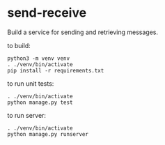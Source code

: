 # send-receive
Build a service for sending and retrieving messages.

to build:
```
python3 -m venv venv
. ./venv/bin/activate
pip install -r requirements.txt
```

to run unit tests:
```
. ./venv/bin/activate
python manage.py test
```

to run server:
```
. ./venv/bin/activate
python manage.py runserver 
```
